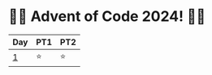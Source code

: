 # 🎄🎁 Advent of Code 2024! 🎁🎄

| Day | PT1 | PT2 |
| --- | ---- | ---- |
| [1](https://adventofcode.com/2024/day/1) | ⭐ | ⭐ |
